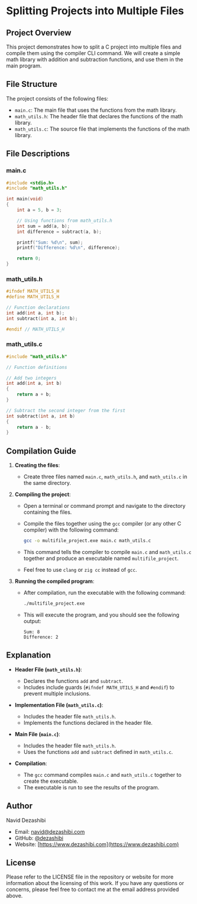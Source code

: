 # Splitting Projects into Multiple Files

## Project Overview

This project demonstrates how to split a C project into multiple files and compile them using the compiler CLI command. We will create a simple math library with addition and subtraction functions, and use them in the main program.

## File Structure

The project consists of the following files:

- `main.c`: The main file that uses the functions from the math library.
- `math_utils.h`: The header file that declares the functions of the math library.
- `math_utils.c`: The source file that implements the functions of the math library.

## File Descriptions

### main.c

```c
#include <stdio.h>
#include "math_utils.h"

int main(void)
{
    int a = 5, b = 3;

    // Using functions from math_utils.h
    int sum = add(a, b);
    int difference = subtract(a, b);

    printf("Sum: %d\n", sum);
    printf("Difference: %d\n", difference);

    return 0;
}
```

### math_utils.h

```c
#ifndef MATH_UTILS_H
#define MATH_UTILS_H

// Function declarations
int add(int a, int b);
int subtract(int a, int b);

#endif // MATH_UTILS_H
```

### math_utils.c

```c
#include "math_utils.h"

// Function definitions

// Add two integers
int add(int a, int b)
{
    return a + b;
}

// Subtract the second integer from the first
int subtract(int a, int b)
{
    return a - b;
}
```

## Compilation Guide

1. **Creating the files**:
    - Create three files named `main.c`, `math_utils.h`, and `math_utils.c` in the same directory.

2. **Compiling the project**:
    - Open a terminal or command prompt and navigate to the directory containing the files.
    - Compile the files together using the `gcc` compiler (or any other C compiler) with the following command:

      ```sh
      gcc -o multifile_project.exe main.c math_utils.c
      ```

    - This command tells the compiler to compile `main.c` and `math_utils.c` together and produce an executable named `multifile_project`.
    - Feel free to use `clang` or `zig cc` instead of `gcc`.

3. **Running the compiled program**:
    - After compilation, run the executable with the following command:

      ```sh
      ./multifile_project.exe
      ```

    - This will execute the program, and you should see the following output:

      ```
      Sum: 8
      Difference: 2
      ```

## Explanation

- **Header File (`math_utils.h`)**:
  - Declares the functions `add` and `subtract`.
  - Includes include guards (`#ifndef MATH_UTILS_H` and `#endif`) to prevent multiple inclusions.

- **Implementation File (`math_utils.c`)**:
  - Includes the header file `math_utils.h`.
  - Implements the functions declared in the header file.

- **Main File (`main.c`)**:
  - Includes the header file `math_utils.h`.
  - Uses the functions `add` and `subtract` defined in `math_utils.c`.

- **Compilation**:
  - The `gcc` command compiles `main.c` and `math_utils.c` together to create the executable.
  - The executable is run to see the results of the program.

## Author

Navid Dezashibi

- Email: <navid@dezashibi.com>
- GitHub: [@dezashibi](https://github.com/dezashibi)
- Website: [https://www.dezashibi.com](https://www.dezashibi.com)

## License

Please refer to the LICENSE file in the repository or website for more information about the licensing of this work. If you have any questions or concerns, please feel free to contact me at the email address provided above.
